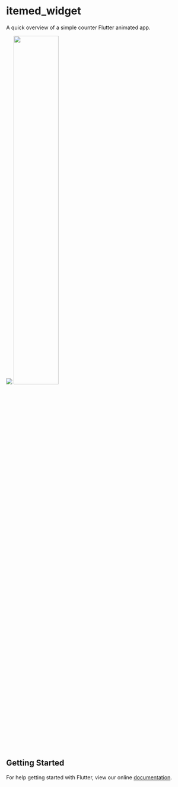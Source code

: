 # itemed_widget

A quick overview of a simple counter Flutter animated app.

![](https://raw.githubusercontent.com/K-Constantine/flutter_animated_counter/blob/master/counter.gif?raw=true)
<img src="https://raw.githubusercontent.com/K-Constantine/flutter_animated_counter/master/counter.gif" width="49%">

## Getting Started

For help getting started with Flutter, view our online
[documentation](https://flutter.io/).
